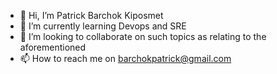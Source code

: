 - 👋 Hi, I’m Patrick Barchok Kiposmet
- 🌱 I’m currently learning Devops and SRE
- 💞️ I’m looking to collaborate on such topics as relating to the aforementioned
- 📫 How to reach me on barchokpatrick@gmail.com

<!---
Barchok-Kiposmet/Barchok-Kiposmet is a ✨ special ✨ repository because its `README.md` (this file) appears on your GitHub profile.
You can click the Preview link to take a look at your changes.
--->
